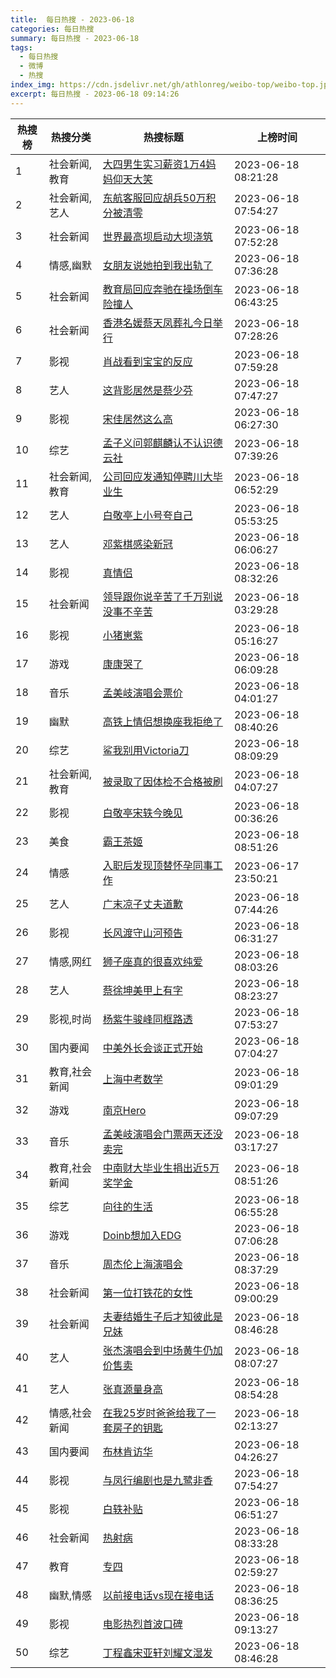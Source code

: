 ```yaml
---
title:  每日热搜 - 2023-06-18
categories: 每日热搜
summary: 每日热搜 - 2023-06-18
tags:
  - 每日热搜
  - 微博
  - 热搜
index_img: https://cdn.jsdelivr.net/gh/athlonreg/weibo-top/weibo-top.jpeg
excerpt: 每日热搜 - 2023-06-18 09:14:26
---
```


| 热搜榜 | 热搜分类 | 热搜标题 | 上榜时间 |
| --- | --- | --- | --- |
| 1 | 社会新闻,教育 | [大四男生实习薪资1万4妈妈仰天大笑](https://s.weibo.com/weibo%3Fq%3D%2523%E5%A4%A7%E5%9B%9B%E7%94%B7%E7%94%9F%E5%AE%9E%E4%B9%A0%E8%96%AA%E8%B5%841%E4%B8%874%E5%A6%88%E5%A6%88%E4%BB%B0%E5%A4%A9%E5%A4%A7%E7%AC%91%2523) | 2023-06-18 08:21:28 | 
| 2 | 社会新闻,艺人 | [东航客服回应胡兵50万积分被清零](https://s.weibo.com/weibo%3Fq%3D%2523%E4%B8%9C%E8%88%AA%E5%AE%A2%E6%9C%8D%E5%9B%9E%E5%BA%94%E8%83%A1%E5%85%B550%E4%B8%87%E7%A7%AF%E5%88%86%E8%A2%AB%E6%B8%85%E9%9B%B6%2523) | 2023-06-18 07:54:27 | 
| 3 | 社会新闻 | [世界最高坝启动大坝浇筑](https://s.weibo.com/weibo%3Fq%3D%2523%E4%B8%96%E7%95%8C%E6%9C%80%E9%AB%98%E5%9D%9D%E5%90%AF%E5%8A%A8%E5%A4%A7%E5%9D%9D%E6%B5%87%E7%AD%91%2523) | 2023-06-18 07:52:28 | 
| 4 | 情感,幽默 | [女朋友说她拍到我出轨了](https://s.weibo.com/weibo%3Fq%3D%2523%E5%A5%B3%E6%9C%8B%E5%8F%8B%E8%AF%B4%E5%A5%B9%E6%8B%8D%E5%88%B0%E6%88%91%E5%87%BA%E8%BD%A8%E4%BA%86%2523) | 2023-06-18 07:36:28 | 
| 5 | 社会新闻 | [教育局回应奔驰在操场倒车险撞人](https://s.weibo.com/weibo%3Fq%3D%2523%E6%95%99%E8%82%B2%E5%B1%80%E5%9B%9E%E5%BA%94%E5%A5%94%E9%A9%B0%E5%9C%A8%E6%93%8D%E5%9C%BA%E5%80%92%E8%BD%A6%E9%99%A9%E6%92%9E%E4%BA%BA%2523) | 2023-06-18 06:43:25 | 
| 6 | 社会新闻 | [香港名媛蔡天凤葬礼今日举行](https://s.weibo.com/weibo%3Fq%3D%2523%E9%A6%99%E6%B8%AF%E5%90%8D%E5%AA%9B%E8%94%A1%E5%A4%A9%E5%87%A4%E8%91%AC%E7%A4%BC%E4%BB%8A%E6%97%A5%E4%B8%BE%E8%A1%8C%2523) | 2023-06-18 07:28:26 | 
| 7 | 影视 | [肖战看到宝宝的反应](https://s.weibo.com/weibo%3Fq%3D%2523%E8%82%96%E6%88%98%E7%9C%8B%E5%88%B0%E5%AE%9D%E5%AE%9D%E7%9A%84%E5%8F%8D%E5%BA%94%2523) | 2023-06-18 07:59:28 | 
| 8 | 艺人 | [这背影居然是蔡少芬](https://s.weibo.com/weibo%3Fq%3D%2523%E8%BF%99%E8%83%8C%E5%BD%B1%E5%B1%85%E7%84%B6%E6%98%AF%E8%94%A1%E5%B0%91%E8%8A%AC%2523) | 2023-06-18 07:47:27 | 
| 9 | 影视 | [宋佳居然这么高](https://s.weibo.com/weibo%3Fq%3D%2523%E5%AE%8B%E4%BD%B3%E5%B1%85%E7%84%B6%E8%BF%99%E4%B9%88%E9%AB%98%2523) | 2023-06-18 06:27:30 | 
| 10 | 综艺 | [孟子义问郭麒麟认不认识德云社](https://s.weibo.com/weibo%3Fq%3D%2523%E5%AD%9F%E5%AD%90%E4%B9%89%E9%97%AE%E9%83%AD%E9%BA%92%E9%BA%9F%E8%AE%A4%E4%B8%8D%E8%AE%A4%E8%AF%86%E5%BE%B7%E4%BA%91%E7%A4%BE%2523) | 2023-06-18 07:39:26 | 
| 11 | 社会新闻,教育 | [公司回应发通知停聘川大毕业生](https://s.weibo.com/weibo%3Fq%3D%2523%E5%85%AC%E5%8F%B8%E5%9B%9E%E5%BA%94%E5%8F%91%E9%80%9A%E7%9F%A5%E5%81%9C%E8%81%98%E5%B7%9D%E5%A4%A7%E6%AF%95%E4%B8%9A%E7%94%9F%2523) | 2023-06-18 06:52:29 | 
| 12 | 艺人 | [白敬亭上小号夸自己](https://s.weibo.com/weibo%3Fq%3D%2523%E7%99%BD%E6%95%AC%E4%BA%AD%E4%B8%8A%E5%B0%8F%E5%8F%B7%E5%A4%B8%E8%87%AA%E5%B7%B1%2523) | 2023-06-18 05:53:25 | 
| 13 | 艺人 | [邓紫棋感染新冠](https://s.weibo.com/weibo%3Fq%3D%2523%E9%82%93%E7%B4%AB%E6%A3%8B%E6%84%9F%E6%9F%93%E6%96%B0%E5%86%A0%2523) | 2023-06-18 06:06:27 | 
| 14 | 影视 | [真情侣](https://s.weibo.com/weibo%3Fq%3D%2523%E7%9C%9F%E6%83%85%E4%BE%A3%2523) | 2023-06-18 08:32:26 | 
| 15 | 社会新闻 | [领导跟你说辛苦了千万别说没事不辛苦](https://s.weibo.com/weibo%3Fq%3D%2523%E9%A2%86%E5%AF%BC%E8%B7%9F%E4%BD%A0%E8%AF%B4%E8%BE%9B%E8%8B%A6%E4%BA%86%E5%8D%83%E4%B8%87%E5%88%AB%E8%AF%B4%E6%B2%A1%E4%BA%8B%E4%B8%8D%E8%BE%9B%E8%8B%A6%2523) | 2023-06-18 03:29:28 | 
| 16 | 影视 | [小猪崽紫](https://s.weibo.com/weibo%3Fq%3D%2523%E5%B0%8F%E7%8C%AA%E5%B4%BD%E7%B4%AB%2523) | 2023-06-18 05:16:27 | 
| 17 | 游戏 | [康康哭了](https://s.weibo.com/weibo%3Fq%3D%2523%E5%BA%B7%E5%BA%B7%E5%93%AD%E4%BA%86%2523) | 2023-06-18 06:09:28 | 
| 18 | 音乐 | [孟美岐演唱会票价](https://s.weibo.com/weibo%3Fq%3D%2523%E5%AD%9F%E7%BE%8E%E5%B2%90%E6%BC%94%E5%94%B1%E4%BC%9A%E7%A5%A8%E4%BB%B7%2523) | 2023-06-18 04:01:27 | 
| 19 | 幽默 | [高铁上情侣想换座我拒绝了](https://s.weibo.com/weibo%3Fq%3D%2523%E9%AB%98%E9%93%81%E4%B8%8A%E6%83%85%E4%BE%A3%E6%83%B3%E6%8D%A2%E5%BA%A7%E6%88%91%E6%8B%92%E7%BB%9D%E4%BA%86%2523) | 2023-06-18 08:40:26 | 
| 20 | 综艺 | [鲨我别用Victoria刀](https://s.weibo.com/weibo%3Fq%3D%2523%E9%B2%A8%E6%88%91%E5%88%AB%E7%94%A8Victoria%E5%88%80%2523) | 2023-06-18 08:09:29 | 
| 21 | 社会新闻,教育 | [被录取了因体检不合格被刷](https://s.weibo.com/weibo%3Fq%3D%2523%E8%A2%AB%E5%BD%95%E5%8F%96%E4%BA%86%E5%9B%A0%E4%BD%93%E6%A3%80%E4%B8%8D%E5%90%88%E6%A0%BC%E8%A2%AB%E5%88%B7%2523) | 2023-06-18 04:07:27 | 
| 22 | 影视 | [白敬亭宋轶今晚见](https://s.weibo.com/weibo%3Fq%3D%2523%E7%99%BD%E6%95%AC%E4%BA%AD%E5%AE%8B%E8%BD%B6%E4%BB%8A%E6%99%9A%E8%A7%81%2523) | 2023-06-18 00:36:26 | 
| 23 | 美食 | [霸王茶姬](https://s.weibo.com/weibo%3Fq%3D%2523%E9%9C%B8%E7%8E%8B%E8%8C%B6%E5%A7%AC%2523) | 2023-06-18 08:51:26 | 
| 24 | 情感 | [入职后发现顶替怀孕同事工作](https://s.weibo.com/weibo%3Fq%3D%2523%E5%85%A5%E8%81%8C%E5%90%8E%E5%8F%91%E7%8E%B0%E9%A1%B6%E6%9B%BF%E6%80%80%E5%AD%95%E5%90%8C%E4%BA%8B%E5%B7%A5%E4%BD%9C%2523) | 2023-06-17 23:50:21 | 
| 25 | 艺人 | [广末凉子丈夫道歉](https://s.weibo.com/weibo%3Fq%3D%2523%E5%B9%BF%E6%9C%AB%E5%87%89%E5%AD%90%E4%B8%88%E5%A4%AB%E9%81%93%E6%AD%89%2523) | 2023-06-18 07:44:26 | 
| 26 | 影视 | [长风渡守山河预告](https://s.weibo.com/weibo%3Fq%3D%2523%E9%95%BF%E9%A3%8E%E6%B8%A1%E5%AE%88%E5%B1%B1%E6%B2%B3%E9%A2%84%E5%91%8A%2523) | 2023-06-18 06:31:27 | 
| 27 | 情感,网红 | [狮子座真的很喜欢纯爱](https://s.weibo.com/weibo%3Fq%3D%2523%E7%8B%AE%E5%AD%90%E5%BA%A7%E7%9C%9F%E7%9A%84%E5%BE%88%E5%96%9C%E6%AC%A2%E7%BA%AF%E7%88%B1%2523) | 2023-06-18 08:03:26 | 
| 28 | 艺人 | [蔡徐坤美甲上有字](https://s.weibo.com/weibo%3Fq%3D%2523%E8%94%A1%E5%BE%90%E5%9D%A4%E7%BE%8E%E7%94%B2%E4%B8%8A%E6%9C%89%E5%AD%97%2523) | 2023-06-18 08:23:27 | 
| 29 | 影视,时尚 | [杨紫牛骏峰同框路透](https://s.weibo.com/weibo%3Fq%3D%2523%E6%9D%A8%E7%B4%AB%E7%89%9B%E9%AA%8F%E5%B3%B0%E5%90%8C%E6%A1%86%E8%B7%AF%E9%80%8F%2523) | 2023-06-18 07:53:27 | 
| 30 | 国内要闻 | [中美外长会谈正式开始](https://s.weibo.com/weibo%3Fq%3D%2523%E4%B8%AD%E7%BE%8E%E5%A4%96%E9%95%BF%E4%BC%9A%E8%B0%88%E6%AD%A3%E5%BC%8F%E5%BC%80%E5%A7%8B%2523) | 2023-06-18 07:04:27 | 
| 31 | 教育,社会新闻 | [上海中考数学](https://s.weibo.com/weibo%3Fq%3D%2523%E4%B8%8A%E6%B5%B7%E4%B8%AD%E8%80%83%E6%95%B0%E5%AD%A6%2523) | 2023-06-18 09:01:29 | 
| 32 | 游戏 | [南京Hero](https://s.weibo.com/weibo%3Fq%3D%2523%E5%8D%97%E4%BA%ACHero%2523) | 2023-06-18 09:07:29 | 
| 33 | 音乐 | [孟美岐演唱会门票两天还没卖完](https://s.weibo.com/weibo%3Fq%3D%2523%E5%AD%9F%E7%BE%8E%E5%B2%90%E6%BC%94%E5%94%B1%E4%BC%9A%E9%97%A8%E7%A5%A8%E4%B8%A4%E5%A4%A9%E8%BF%98%E6%B2%A1%E5%8D%96%E5%AE%8C%2523) | 2023-06-18 03:17:27 | 
| 34 | 教育,社会新闻 | [中南财大毕业生捐出近5万奖学金](https://s.weibo.com/weibo%3Fq%3D%2523%E4%B8%AD%E5%8D%97%E8%B4%A2%E5%A4%A7%E6%AF%95%E4%B8%9A%E7%94%9F%E6%8D%90%E5%87%BA%E8%BF%915%E4%B8%87%E5%A5%96%E5%AD%A6%E9%87%91%2523) | 2023-06-18 08:51:26 | 
| 35 | 综艺 | [向往的生活](https://s.weibo.com/weibo%3Fq%3D%2523%E5%90%91%E5%BE%80%E7%9A%84%E7%94%9F%E6%B4%BB%2523) | 2023-06-18 06:55:28 | 
| 36 | 游戏 | [Doinb想加入EDG](https://s.weibo.com/weibo%3Fq%3D%2523Doinb%E6%83%B3%E5%8A%A0%E5%85%A5EDG%2523) | 2023-06-18 07:06:28 | 
| 37 | 音乐 | [周杰伦上海演唱会](https://s.weibo.com/weibo%3Fq%3D%2523%E5%91%A8%E6%9D%B0%E4%BC%A6%E4%B8%8A%E6%B5%B7%E6%BC%94%E5%94%B1%E4%BC%9A%2523) | 2023-06-18 08:37:29 | 
| 38 | 社会新闻 | [第一位打铁花的女性](https://s.weibo.com/weibo%3Fq%3D%2523%E7%AC%AC%E4%B8%80%E4%BD%8D%E6%89%93%E9%93%81%E8%8A%B1%E7%9A%84%E5%A5%B3%E6%80%A7%2523) | 2023-06-18 09:00:29 | 
| 39 | 社会新闻 | [夫妻结婚生子后才知彼此是兄妹](https://s.weibo.com/weibo%3Fq%3D%2523%E5%A4%AB%E5%A6%BB%E7%BB%93%E5%A9%9A%E7%94%9F%E5%AD%90%E5%90%8E%E6%89%8D%E7%9F%A5%E5%BD%BC%E6%AD%A4%E6%98%AF%E5%85%84%E5%A6%B9%2523) | 2023-06-18 08:46:28 | 
| 40 | 艺人 | [张杰演唱会到中场黄牛仍加价售卖](https://s.weibo.com/weibo%3Fq%3D%2523%E5%BC%A0%E6%9D%B0%E6%BC%94%E5%94%B1%E4%BC%9A%E5%88%B0%E4%B8%AD%E5%9C%BA%E9%BB%84%E7%89%9B%E4%BB%8D%E5%8A%A0%E4%BB%B7%E5%94%AE%E5%8D%96%2523) | 2023-06-18 08:07:27 | 
| 41 | 艺人 | [张真源量身高](https://s.weibo.com/weibo%3Fq%3D%2523%E5%BC%A0%E7%9C%9F%E6%BA%90%E9%87%8F%E8%BA%AB%E9%AB%98%2523) | 2023-06-18 08:54:28 | 
| 42 | 情感,社会新闻 | [在我25岁时爸爸给我了一套房子的钥匙](https://s.weibo.com/weibo%3Fq%3D%2523%E5%9C%A8%E6%88%9125%E5%B2%81%E6%97%B6%E7%88%B8%E7%88%B8%E7%BB%99%E6%88%91%E4%BA%86%E4%B8%80%E5%A5%97%E6%88%BF%E5%AD%90%E7%9A%84%E9%92%A5%E5%8C%99%2523) | 2023-06-18 02:13:27 | 
| 43 | 国内要闻 | [布林肯访华](https://s.weibo.com/weibo%3Fq%3D%2523%E5%B8%83%E6%9E%97%E8%82%AF%E8%AE%BF%E5%8D%8E%2523) | 2023-06-18 04:26:27 | 
| 44 | 影视 | [与凤行编剧也是九鹭非香](https://s.weibo.com/weibo%3Fq%3D%2523%E4%B8%8E%E5%87%A4%E8%A1%8C%E7%BC%96%E5%89%A7%E4%B9%9F%E6%98%AF%E4%B9%9D%E9%B9%AD%E9%9D%9E%E9%A6%99%2523) | 2023-06-18 07:54:27 | 
| 45 | 影视 | [白轶补贴](https://s.weibo.com/weibo%3Fq%3D%2523%E7%99%BD%E8%BD%B6%E8%A1%A5%E8%B4%B4%2523) | 2023-06-18 06:51:27 | 
| 46 | 社会新闻 | [热射病](https://s.weibo.com/weibo%3Fq%3D%2523%E7%83%AD%E5%B0%84%E7%97%85%2523) | 2023-06-18 08:33:28 | 
| 47 | 教育 | [专四](https://s.weibo.com/weibo%3Fq%3D%2523%E4%B8%93%E5%9B%9B%2523) | 2023-06-18 02:59:27 | 
| 48 | 幽默,情感 | [以前接电话vs现在接电话](https://s.weibo.com/weibo%3Fq%3D%2523%E4%BB%A5%E5%89%8D%E6%8E%A5%E7%94%B5%E8%AF%9Dvs%E7%8E%B0%E5%9C%A8%E6%8E%A5%E7%94%B5%E8%AF%9D%2523) | 2023-06-18 08:36:25 | 
| 49 | 影视 | [电影热烈首波口碑](https://s.weibo.com/weibo%3Fq%3D%2523%E7%94%B5%E5%BD%B1%E7%83%AD%E7%83%88%E9%A6%96%E6%B3%A2%E5%8F%A3%E7%A2%91%2523) | 2023-06-18 09:13:27 | 
| 50 | 综艺 | [丁程鑫宋亚轩刘耀文湿发](https://s.weibo.com/weibo%3Fq%3D%2523%E4%B8%81%E7%A8%8B%E9%91%AB%E5%AE%8B%E4%BA%9A%E8%BD%A9%E5%88%98%E8%80%80%E6%96%87%E6%B9%BF%E5%8F%91%2523) | 2023-06-18 08:46:28 | 
